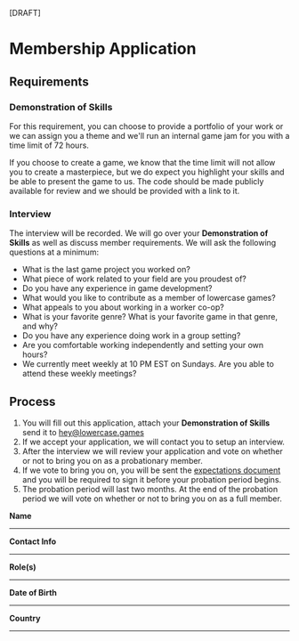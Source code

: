 [DRAFT]

# Membership Application

## Requirements

### Demonstration of Skills

For this requirement, you can choose to provide a portfolio of your work or we can assign you a theme and we'll run an internal game jam for you with a time limit of 72 hours.

If you choose to create a game, we know that the time limit will not allow you to create a masterpiece, but we do expect you highlight your skills and be able to present the game to us. The code should be made publicly available for review and we should be provided with a link to it.

### Interview

The interview will be recorded. We will go over your **Demonstration of Skills** as well as discuss member requirements. We will ask the following questions at a minimum:

* What is the last game project you worked on?
* What piece of work related to your field are you proudest of?
* Do you have any experience in game development?
* What would you like to contribute as a member of lowercase games?
* What appeals to you about working in a worker co-op?
* What is your favorite genre? What is your favorite game in that genre, and why?
* Do you have any experience doing work in a group setting?
* Are you comfortable working independently and setting your own hours?
* We currently meet weekly at 10 PM EST on Sundays. Are you able to attend these weekly meetings?

## Process

1. You will fill out this application, attach your **Demonstration of Skills** send it to hey@lowercase.games
2. If we accept your application, we will contact you to setup an interview.
3. After the interview we will review your application and vote on whether or not to bring you on as a probationary member.
4. If we vote to bring you on, you will be sent the <a href="https://github.com/game-workers-cooperative/documentation/blob/main/expectations.md">expectations document</a> and you will be required to sign it before your probation period begins.
5. The probation period will last two months. At the end of the probation period we will vote on whether or not to bring you on as a full member.


**Name**
_________________________________

**Contact Info**
_________________________________

**Role(s)**
_________________________________

**Date of Birth**
_________________________________

**Country**
_________________________________
